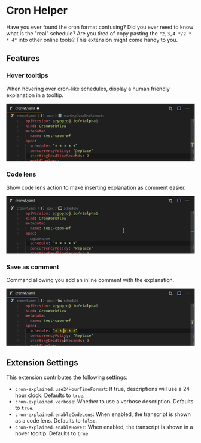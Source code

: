 # Cron Helper

Have you ever found the cron format confusing? Did you ever need to know what is the "real" schedule? Are you tired of copy pasting the `"2,3,4 */2 * * 4"` into other online tools? This extension might come handy to you.

## Features

### Hover tooltips

When hovering over cron-like schedules, display a human friendly explanation in a tooltip.

![hover](https://raw.githubusercontent.com/tumido/cron-explained/master/docs/assets/hover.gif)

### Code lens

Show code lens action to make inserting explanation as comment easier.

![code-lens](https://raw.githubusercontent.com/tumido/cron-explained/master/docs/assets/code-lens.gif)

### Save as comment

Command allowing you add an inline comment with the explanation.

![comment](https://raw.githubusercontent.com/tumido/cron-explained/master/docs/assets/comment.gif)

## Extension Settings

This extension contributes the following settings:

- `cron-explained.use24HourTimeFormat`: If true, descriptions will use a 24-hour clock. Defaults to `true`.
- `cron-explained.verbose`: Whether to use a verbose description. Defaults to `true`.
- `cron-explained.enableCodeLens`: When enabled, the transcript is shown as a code lens. Defaults to `false`.
- `cron-explained.enableHover`: When enabled, the transcript is shown in a hover tooltip. Defaults to `true`.
